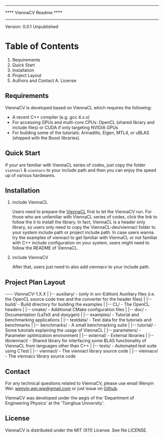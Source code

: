 ************************************************
****           ViennaCV Readme              ****
************************************************

Version: 0.0.1 Unpublished

# Table of Contents

1. Requirements
2. Quick Start
3. Installation
4. Project Layout
5. Authors and Contact
  A. License



## Requirements

ViennaCV is developed based on ViennaCL which requires the following:
 * A recent C++ compiler (e.g. gcc 4.x.x)
 * For accessing GPUs and multi-core CPUs: OpenCL (shared library and include files) or CUDA if only targeting NVIDIA GPUs
 * For building some of the tutorials: Armadillo, Eigen, MTL4, or uBLAS (shipped with the Boost libraries).



## Quick Start

If your are familiar with ViennaCL series of codes, just copy the folder `viennacl` & `viennacv` to your include path and then you can enjoy the speed up of various hardwares.

 

## Installation



1. include ViennaCL 

   Users need to prepare the [ViennaCL](https://github.com/viennacl/viennacl-dev) first to let the ViennaCV run. For those who are unfamiliar with ViennaCL series of codes, click the link to follow the it to install the library. In fact, ViennaCL is a header only library, so users only need to copy the ViennaCL-dev/viennacl folder to your system include path or project include path. In case users wanna try the examples of viennacl to get familiar with ViennaCL or not familiar with C++ include configuration on your system, users might need to follow the README of ViennaCL. 

2. include ViennaCV

   After that, users just need to also add viennacv to your include path.





## Project Plan Layout



---- ViennaCV-1.X.X
   |
   |-- auxiliary/ - (only in src-Edition) Auxiliary files (i.e. the OpenCL source code tree and the converter for the header files)
   |
   |-- build/ - Build directory for building the examples
   |
   |-- CL/ - The OpenCL headers
   |
   |-- cmake/ - Additional CMake configuration files
   |
   |-- doc/ - Documentation (LaTeX and doxygen)
   |
   |-- examples/ - Tutorial and benchmarking applications
        |
        |-- testdata/ - Test data for the tutorials and benchmarks
        |
        |-- benchmarks/ - A small benchmarking suite
        |
        |-- tutorial/ - Some tutorials explaining the usage of ViennaCL
        |
        |-- parameters/ - Parameter optimization environment
   |
   |-- external/ - External libraries
   |
   |-- libviennacl/ - Shared library for interfacing some BLAS functionality of ViennaCL from languages other than C++
   |
   |-- tests/ - Automated test suite using CTest
   |
   |-- viennacl/ - The viennacl library source code
   |
   |-- viennacv/ - The viennacv library source code



## Contact

For any technical questions related to ViennaCV, please use email Wenyin Wei: wenyin.wei.ww@gmail.com or just issue on [Github](https://github.com/WenyinWei/ViennaCV/issues).

ViennaCV was developed under the aegis of the 'Department of Engineering Physics' at the 'Tsinghua University'.

## License

ViennaCV is distributed under the MIT (X11) License. See file LICENSE.

